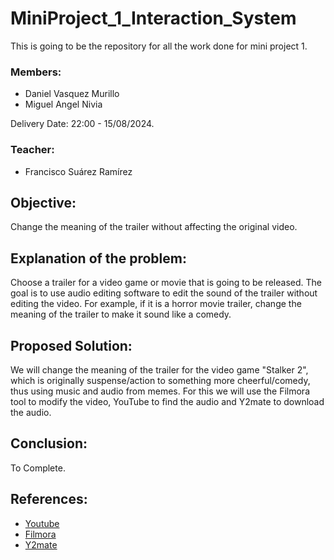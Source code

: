 # MiniProject_1_Interaction_System
This is going to be the repository for all the work done for mini project 1.

### Members:
* Daniel Vasquez Murillo
* Miguel Angel Nivia

Delivery Date: 22:00 - 15/08/2024.

### Teacher:
* Francisco Suárez Ramírez

## Objective:
Change the meaning of the trailer without affecting the original video.

## Explanation of the problem:
Choose a trailer for a video game or movie that is going to be released. The goal is to use audio editing software to edit the sound of the trailer without editing the video. For example, if it is a horror movie trailer, change the meaning of the trailer to make it sound like a comedy.

## Proposed Solution:
We will change the meaning of the trailer for the video game "Stalker 2", which is originally suspense/action to something more cheerful/comedy, thus using music and audio from memes. For this we will use the Filmora tool to modify the video, YouTube to find the audio and Y2mate to download the audio.

## Conclusion:
To Complete.

## References:
* [Youtube](https://www.youtube.com)
* [Filmora](https://filmora.wondershare.net/es/editor-de-video/ad-filmora.html?gad_source=1&gclid=CjwKCAjwqre1BhAqEiwA7g9QhkdhDRueeiRZ26uyN0E0Kntf0vHxT0JKJgWNVdk4FUDkg2ahOFvksxoCIoQQAvD_BwE)
* [Y2mate](https://www.y2mate.com/es906)
